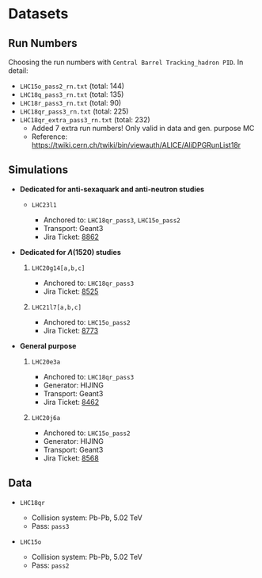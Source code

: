 # Datasets

## Run Numbers

Choosing the run numbers with `Central Barrel Tracking_hadron PID`. In detail:

- `LHC15o_pass2_rn.txt` (total: 144)
- `LHC18q_pass3_rn.txt` (total: 135)
- `LHC18r_pass3_rn.txt` (total: 90)
- `LHC18qr_pass3_rn.txt` (total: 225)
- `LHC18qr_extra_pass3_rn.txt` (total: 232)
  - Added 7 extra run numbers! Only valid in data and gen. purpose MC
  - Reference: https://twiki.cern.ch/twiki/bin/viewauth/ALICE/AliDPGRunList18r

## Simulations

- **Dedicated for anti-sexaquark and anti-neutron studies**

  - `LHC23l1`

    - Anchored to: `LHC18qr_pass3`, `LHC15o_pass2`
    - Transport: Geant3
    - Jira Ticket: [8862](https://alice.its.cern.ch/jira/browse/ALIROOT-8862)

- **Dedicated for $\Lambda(1520)$ studies**

  1. `LHC20g14[a,b,c]`

     - Anchored to: `LHC18qr_pass3`
     - Jira Ticket: [8525](https://alice.its.cern.ch/jira/browse/ALIROOT-8525)

  2. `LHC21l7[a,b,c]`

     - Anchored to: `LHC15o_pass2`
     - Jira Ticket: [8773](https://alice.its.cern.ch/jira/browse/ALIROOT-8773)

- **General purpose**

  1. `LHC20e3a`

     - Anchored to: `LHC18qr_pass3`
     - Generator: HIJING
     - Transport: Geant3
     - Jira Ticket: [8462](https://alice.its.cern.ch/jira/browse/ALIROOT-8462)

  2. `LHC20j6a`

     - Anchored to: `LHC15o_pass2`
     - Generator: HIJING
     - Transport: Geant3
     - Jira Ticket: [8568](https://alice.its.cern.ch/jira/browse/ALIROOT-8568)

## Data

- `LHC18qr`

  - Collision system: Pb-Pb, 5.02 TeV
  - Pass: `pass3`

- `LHC15o`

  - Collision system: Pb-Pb, 5.02 TeV
  - Pass: `pass2`
